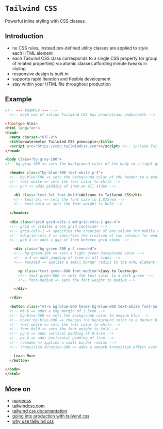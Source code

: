 # `Tailwind CSS`

Powerful inline styling with CSS classes.

## Introduction

* no CSS rules, instead pre-defined utility classes are applied to style each HTML element
* each Tailwind CSS class corresponds to a single CSS property (or group of related properties) via atomic classes affording minute tweaks in styling
* responsive design is built-in
* supports rapid iteration and flexible development
* stay within your HTML file throughout production

## Example

```html
<!-- --- EXAMPLE --- -->
  <!-- each use of inline Tailwind CSS has annotations underneath -->

<!doctype html>
<html lang="en">
<head>
  <meta charset="UTF-8">
  <title>watermelon Tailwind CSS pineapple</title>
  <script src="https://cdn.tailwindcss.com"></script> <!-- include Tailwind CSS play CDN for quick development, not for final production -->
</head>

<body class="bg-gray-100"> 
<!-- bg-gray-100 => sets the background color of the body to a light gray -->

  <header class="bg-blue-500 text-white p-4">
  <!-- bg-blue-500 => sets the background color of the header to a medium blue -->
  <!-- text-white => sets the text color to white -->
  <!-- p-4 => adds padding of 1rem on all sides -->

    <h1 class="text-3xl font-bold">Welcome to Tailwind CSS</h1>
    <!-- text-3xl => sets the font size to 1.875rem -->
    <!-- font-bold => sets the font weight to bold -->
    
  </header>
  
  <div class="grid grid-cols-1 md:grid-cols-2 gap-4">
  <!-- grid => creates a CSS grid container -->
  <!-- grid-cols-1 => specifies the creation of one column for mobile devices -->
  <!-- md:grid-cols-2 => specifies the creation of two columns for medium-sized screens and up -->
  <!-- gap-4 => adds a gap of 1rem between grid items -->

    <div class="bg-green-200 p-4 rounded">
    <!-- bg-green-200 => sets a light green background color -->
    <!-- p-4 => adds padding of 1rem on all sides -->
    <!-- rounded => applies a small border radius to the HTML element -->

      <p class="text-green-800 font-medium">Easy to learn</p>
      <!-- text-green-800 => sets the text color to a dark green -->
      <!-- font-medium => sets the font weight to medium -->

    </div>

  </div>
    
  <button class="mt-6 bg-blue-500 hover:bg-blue-600 text-white font-bold py-2 px-4 rounded transition duration-300">
  <!-- mt-6 => adds a top margin of 1.5rem -->
  <!-- bg-blue-500 => sets the background color to medium blue -->
  <!-- hover:bg-blue-600 => changes the background color to a darker blue on hover -->
  <!-- text-white => sets the text color to white -->
  <!-- font-bold => sets the font weight to bold -->
  <!-- py-2 => adds vertical padding of 0.5rem -->
  <!-- px-4 => adds horizontal padding of 1rem -->
  <!-- rounded => applies a small border radius -->
  <!-- transition duration-300 => adds a smooth transition effect over 300ms -->

    Learn More
  </button>
  
</body>
</html>
```

## More on

* [purgecss](https://purgecss.com/)
* [tailwindcss.com](https://tailwindcss.com/)
* [tailwind css documentation](https://tailwindcss.com/docs/installation)
* [going into production with tailwind css](https://tailwindcss.com/docs/optimizing-for-production)
* [why use tailwind css](https://www.reddit.com/r/webdev/comments/p4sfrh/why_is_tailwind_so_popular/)